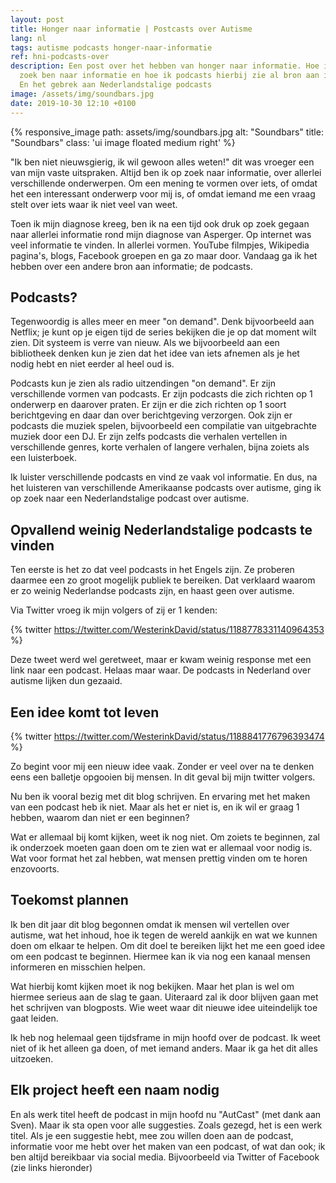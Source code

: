 ```yaml
---
layout: post
title: Honger naar informatie | Postcasts over Autisme
lang: nl
tags: autisme podcasts honger-naar-informatie
ref: hni-podcasts-over
description: Een post over het hebben van honger naar informatie. Hoe ik altijd op
  zoek ben naar informatie en hoe ik podcasts hierbij zie al bron aan informatie.
  En het gebrek aan Nederlandstalige podcasts
image: /assets/img/soundbars.jpg
date: 2019-10-30 12:10 +0100
---
```

{% responsive_image path: assets/img/soundbars.jpg alt: "Soundbars" title: "Soundbars" class: 'ui image floated medium right' %}

"Ik ben niet nieuwsgierig, ik wil gewoon alles weten!" dit was vroeger een van mijn vaste uitspraken. Altijd ben ik op zoek naar informatie, over allerlei verschillende onderwerpen. Om een mening te vormen over iets, of omdat het een interessant onderwerp voor mij is, of omdat iemand me een vraag stelt over iets waar ik niet veel van weet.

Toen ik mijn diagnose kreeg, ben ik na een tijd ook druk op zoek gegaan naar allerlei informatie rond mijn diagnose van Asperger. Op internet was veel informatie te vinden. In allerlei vormen. YouTube filmpjes, Wikipedia pagina's, blogs, Facebook groepen en ga zo maar door. Vandaag ga ik het hebben over een andere bron aan informatie; de podcasts.

## Podcasts?

Tegenwoordig is alles meer en meer "on demand". Denk bijvoorbeeld aan Netflix; je kunt op je eigen tijd de series bekijken die je op dat moment wilt zien. Dit systeem is verre van nieuw. Als we bijvoorbeeld aan een bibliotheek denken kun je zien dat het idee van iets afnemen als je het nodig hebt en niet eerder al heel oud is.

Podcasts kun je zien als radio uitzendingen "on demand". Er zijn verschillende vormen van podcasts. Er zijn podcasts die zich richten op 1 onderwerp en daarover praten. Er zijn er die zich richten op 1 soort berichtgeving en daar dan over berichtgeving verzorgen. Ook zijn er podcasts die muziek spelen, bijvoorbeeld een compilatie van uitgebrachte muziek door een DJ. Er zijn zelfs podcasts die verhalen vertellen in verschillende genres, korte verhalen of langere verhalen, bijna zoiets als een luisterboek.

Ik luister verschillende podcasts en vind ze vaak vol informatie. En dus, na het luisteren van verschillende Amerikaanse podcasts over autisme, ging ik op zoek naar een Nederlandstalige podcast over autisme.

## Opvallend weinig Nederlandstalige podcasts te vinden

Ten eerste is het zo dat veel podcasts in het Engels zijn. Ze proberen daarmee een zo groot mogelijk publiek te bereiken. Dat verklaard waarom er zo weinig Nederlandse podcasts zijn, en haast geen over autisme.

Via Twitter vroeg ik mijn volgers of zij er 1 kenden:

{% twitter https://twitter.com/WesterinkDavid/status/1188778331140964353 %}

Deze tweet werd wel geretweet, maar er kwam weinig response met een link naar een podcast. Helaas maar waar. De podcasts in Nederland over autisme lijken dun gezaaid.

## Een idee komt tot leven

{% twitter https://twitter.com/WesterinkDavid/status/1188841776796393474 %}

Zo begint voor mij een nieuw idee vaak. Zonder er veel over na te denken eens een balletje opgooien bij mensen. In dit geval bij mijn twitter volgers.

Nu ben ik vooral bezig met dit blog schrijven. En ervaring met het maken van een podcast heb ik niet. Maar als het er niet is, en ik wil er graag 1 hebben, waarom dan niet er een beginnen?

Wat er allemaal bij komt kijken, weet ik nog niet. Om zoiets te beginnen, zal ik onderzoek moeten gaan doen om te zien wat er allemaal voor nodig is. Wat voor format het zal hebben, wat mensen prettig vinden om te horen enzovoorts.

## Toekomst plannen

Ik ben dit jaar dit blog begonnen omdat ik mensen wil vertellen over autisme, wat het inhoud, hoe ik tegen de wereld aankijk en wat we kunnen doen om elkaar te helpen. Om dit doel te bereiken lijkt het me een goed idee om een podcast te beginnen. Hiermee kan ik via nog een kanaal mensen informeren en misschien helpen.

Wat hierbij komt kijken moet ik nog bekijken. Maar het plan is wel om hiermee serieus aan de slag te gaan. Uiteraard zal ik door blijven gaan met het schrijven van blogposts. Wie weet waar dit nieuwe idee uiteindelijk toe gaat leiden.

Ik heb nog helemaal geen tijdsframe in mijn hoofd over de podcast. Ik weet niet of ik het alleen ga doen, of met iemand anders. Maar ik ga het dit alles uitzoeken.

## Elk project heeft een naam nodig

En als werk titel heeft de podcast in mijn hoofd nu "AutCast" (met dank aan Sven). Maar ik sta open voor alle suggesties. Zoals gezegd, het is een werk titel.
Als je een suggestie hebt, mee zou willen doen aan de podcast, informatie voor me hebt over het maken van een podcast, of wat dan ook; ik ben altijd bereikbaar via social media. Bijvoorbeeld via Twitter of Facebook (zie links hieronder)
